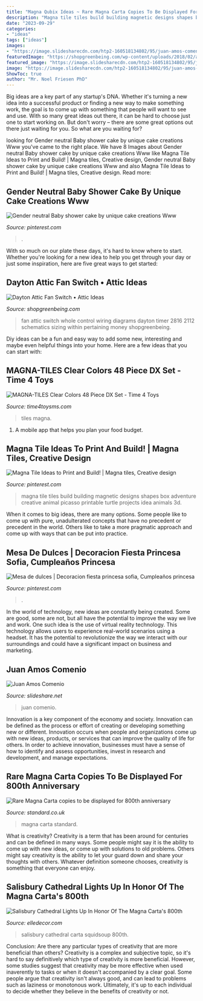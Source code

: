 ```yaml
---
title: "Magna Qubix Ideas ~ Rare Magna Carta Copies To Be Displayed For 800th Anniversary"
description: "Magna tile tiles build building magnetic designs shapes box adventure creative animal picasso printable turtle projects idea animals 3d"
date: "2023-09-29"
categories:
- "ideas"
tags: ["ideas"]
images:
- "https://image.slidesharecdn.com/htp2-160518134802/95/juan-amos-comenio-6-638.jpg?cb=1463579326"
featuredImage: "https://shopgreenbeing.com/wp-content/uploads/2018/02/attic-fan-control-switch-free-download-wiring-diagrams-schematics-within-sizing-2816-x-2112.jpg"
featured_image: "https://image.slidesharecdn.com/htp2-160518134802/95/juan-amos-comenio-6-638.jpg?cb=1463579326"
image: "https://image.slidesharecdn.com/htp2-160518134802/95/juan-amos-comenio-6-638.jpg?cb=1463579326"
ShowToc: true
author: "Mr. Noel Friesen PhD"
---
```



Big ideas are a key part of any startup's DNA. Whether it's turning a new idea into a successful product or finding a new way to make something work, the goal is to come up with something that people will want to see and use. With so many great ideas out there, it can be hard to choose just one to start working on. But don't worry – there are some great options out there just waiting for you. So what are you waiting for?

	

		
looking for Gender neutral Baby shower cake by unique cake creations Www you've came to the right place. We have 8 Images about Gender neutral Baby shower cake by unique cake creations Www like Magna Tile Ideas to Print and Build! | Magna tiles, Creative design, Gender neutral Baby shower cake by unique cake creations Www and also Magna Tile Ideas to Print and Build! | Magna tiles, Creative design. Read more:
		
    
## Gender Neutral Baby Shower Cake By Unique Cake Creations Www

<img loading=lazy src="https://i.pinimg.com/originals/d0/49/42/d049424ad7bd2c2874531a1eb6fede89.jpg" onerror="this.onerror=null;this.src='https://tse2.mm.bing.net/th?id=OIP.hs9jqesWZ97E_OazlJgWFAHaJQ&amp;pid=15.1';" alt="Gender neutral Baby shower cake by unique cake creations Www">

_Source: pinterest.com_

>. 

	

With so much on our plate these days, it's hard to know where to start. Whether you're looking for a new idea to help you get through your day or just some inspiration, here are five great ways to get started: 

    
## Dayton Attic Fan Switch • Attic Ideas

<img loading=lazy src="https://shopgreenbeing.com/wp-content/uploads/2018/02/attic-fan-control-switch-free-download-wiring-diagrams-schematics-within-sizing-2816-x-2112.jpg" onerror="this.onerror=null;this.src='https://tse2.mm.bing.net/th?id=OIP.y7QaSzWzjONgGwqJCe0qkAHaFj&amp;pid=15.1';" alt="Dayton Attic Fan Switch • Attic Ideas">

_Source: shopgreenbeing.com_

>fan attic switch whole control wiring diagrams dayton timer 2816 2112 schematics sizing within pertaining money shopgreenbeing. 

	

Diy ideas can be a fun and easy way to add some new, interesting and maybe even helpful things into your home. Here are a few ideas that you can start with: 

    
## MAGNA-TILES Clear Colors 48 Piece DX Set - Time 4 Toys

<img loading=lazy src="https://cdn.shoplightspeed.com/shops/607357/files/19564517/1600x2048x1/magna-tiles-magna-tiles-clear-colors-48-piece-dx-s.jpg" onerror="this.onerror=null;this.src='https://tse2.mm.bing.net/th?id=OIP.riGl2tOXiTYyaArWjZVZoQHaJe&amp;pid=15.1';" alt="MAGNA-TILES Clear Colors 48 Piece DX Set - Time 4 Toys">

_Source: time4toysms.com_

>tiles magna. 

	

1. A mobile app that helps you plan your food budget.

    
## Magna Tile Ideas To Print And Build! | Magna Tiles, Creative Design

<img loading=lazy src="https://i.pinimg.com/736x/86/1f/7f/861f7f03945793a6d1bab178572a2a69.jpg" onerror="this.onerror=null;this.src='https://tse1.mm.bing.net/th?id=OIP.MaX7O-PP8-XrA6ioYqd6QAHaHa&amp;pid=15.1';" alt="Magna Tile Ideas to Print and Build! | Magna tiles, Creative design">

_Source: pinterest.com_

>magna tile tiles build building magnetic designs shapes box adventure creative animal picasso printable turtle projects idea animals 3d. 

	

When it comes to big ideas, there are many options. Some people like to come up with pure, unadulterated concepts that have no precedent or precedent in the world. Others like to take a more pragmatic approach and come up with ways that can be put into practice. 

    
## Mesa De Dulces | Decoracion Fiesta Princesa Sofia, Cumpleaños Princesa

<img loading=lazy src="https://i.pinimg.com/originals/09/52/75/095275e9d5a22f31f733249afea7d035.jpg" onerror="this.onerror=null;this.src='https://tse1.mm.bing.net/th?id=OIP.z6jtmyfxtw0UR36L2ELwdQHaJ4&amp;pid=15.1';" alt="Mesa de dulces | Decoracion fiesta princesa sofia, Cumpleaños princesa">

_Source: pinterest.com_

>. 

	

In the world of technology, new ideas are constantly being created. Some are good, some are not, but all have the potential to improve the way we live and work. One such idea is the use of virtual reality technology. This technology allows users to experience real-world scenarios using a headset. It has the potential to revolutionize the way we interact with our surroundings and could have a significant impact on business and marketing.

    
## Juan Amos Comenio

<img loading=lazy src="https://image.slidesharecdn.com/htp2-160518134802/95/juan-amos-comenio-6-638.jpg?cb=1463579326" onerror="this.onerror=null;this.src='https://tse4.mm.bing.net/th?id=OIP.gvr9aScY6HUSPmYxZ6gbzwHaFj&amp;pid=15.1';" alt="Juan Amos Comenio">

_Source: slideshare.net_

>juan comenio. 

	

Innovation is a key component of the economy and society. Innovation can be defined as the process or effort of creating or developing something new or different. Innovation occurs when people and organizations come up with new ideas, products, or services that can improve the quality of life for others. In order to achieve innovation, businesses must have a sense of how to identify and assess opportunities, invest in research and development, and manage expectations.

    
## Rare Magna Carta Copies To Be Displayed For 800th Anniversary

<img loading=lazy src="https://static.standard.co.uk/s3fs-public/thumbnails/image/2014/06/12/10/magnacarter1206a.jpg" onerror="this.onerror=null;this.src='https://tse4.mm.bing.net/th?id=OIP.k1kf6qJoeReOUG7SWlJwSAHaE8&amp;pid=15.1';" alt="Rare Magna Carta copies to be displayed for 800th anniversary">

_Source: standard.co.uk_

>magna carta standard. 

	

What is creativity?
Creativity is a term that has been around for centuries and can be defined in many ways. Some people might say it is the ability to come up with new ideas, or come up with solutions to old problems. Others might say creativity is the ability to let your guard down and share your thoughts with others. Whatever definition someone chooses, creativity is something that everyone can enjoy.

    
## Salisbury Cathedral Lights Up In Honor Of The Magna Carta&#039;s 800th

<img loading=lazy src="https://hips.hearstapps.com/edc.h-cdn.co/assets/15/47/1280x820/gallery-1447779764-magna-carta-anniversary-salisbury-cathedral-01.jpg?resize=980:*" onerror="this.onerror=null;this.src='https://tse1.mm.bing.net/th?id=OIP.iSDNlWfAGN9rprM0rc7e2gHaEv&amp;pid=15.1';" alt="Salisbury Cathedral Lights Up In Honor Of The Magna Carta&#039;s 800th">

_Source: elledecor.com_

>salisbury cathedral carta squidsoup 800th. 

	

Conclusion: Are there any particular types of creativity that are more beneficial than others?
Creativity is a complex and subjective topic, so it's hard to say definitively which type of creativity is more beneficial. However, some studies suggest that creativity may be more effective when used inaverently to tasks or when it doesn't accompanied by a clear goal. Some people argue that creativity isn't always good, and can lead to problems such as laziness or monotonous work. Ultimately, it's up to each individual to decide whether they believe in the benefits of creativity or not.

